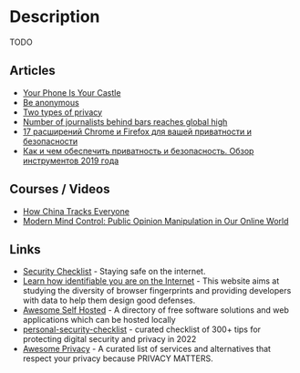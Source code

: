 # Description

TODO


## Articles

- [Your Phone Is Your Castle](https://puri.sm/posts/your-phone-is-your-castle/)
- [Be anonymous](https://kg.dev/thoughts/be-anonymous)
- [Two types of privacy](https://seirdy.one/posts/2022/06/25/two-types-of-privacy/)
- [Number of journalists behind bars reaches global high](https://cpj.org/reports/2021/12/number-of-journalists-behind-bars-reaches-global-high/)
- [17 расширений Chrome и Firefox для вашей приватности и безопасности](https://habr.com/ru/company/globalsign/blog/525290/)
- [Как и чем обеспечить приватность и безопасность. Обзор инструментов 2019 года](https://habr.com/ru/company/edison/blog/478364/)


## Courses / Videos

- [How China Tracks Everyone](https://youtu.be/CLo3e1Pak-Y)
- [Modern Mind Control: Public Opinion Manipulation in Our Online World](https://youtu.be/gAmZXrSUofM)


## Links

- [Security Checklist](https://brianlovin.com/security) - Staying safe on the internet.
- [Learn how identifiable you are on the Internet](https://amiunique.org/) - This website aims at studying the diversity of browser fingerprints and providing developers with data to help them design good defenses.
- [Awesome Self Hosted](https://selfhosted.libhunt.com/) - A directory of free software solutions and web applications which can be hosted locally
- [personal-security-checklist](https://github.com/Lissy93/personal-security-checklist) - curated checklist of 300+ tips for protecting digital security and privacy in 2022
- [Awesome Privacy](https://github.com/pluja/awesome-privacy) - A curated list of services and alternatives that respect your privacy because PRIVACY MATTERS.
